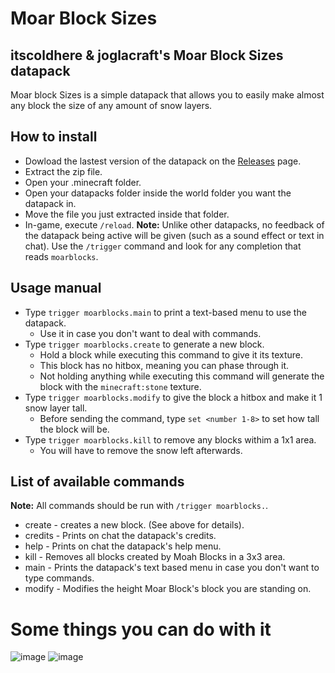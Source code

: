 # Moar Block Sizes
## itscoldhere &amp; joglacraft's Moar Block Sizes datapack
Moar block Sizes is a simple datapack that allows you to easily make almost any block the size of any amount of snow layers.
## How to install
- Dowload the lastest version of the datapack on the [Releases](https://github.com/itscoldhere/MoarBlocks/releases/tag/v1.0) page.
- Extract the zip file.
- Open your .minecraft folder.
- Open your datapacks folder inside the world folder you want the datapack in.
- Move the file you just extracted inside that folder.
- In-game, execute `/reload`.
**Note:** Unlike other datapacks, no feedback of the datapack being active will be given (such as a sound effect or text in chat). Use the `/trigger` command and look for any completion that reads `moarblocks`.
## Usage manual
- Type `trigger moarblocks.main` to print a text-based menu to use the datapack.
  - Use it in case you don't want to deal with commands.
- Type `trigger moarblocks.create` to generate a new block.
  - Hold a block while executing this command to give it its texture.
  - This block has no hitbox, meaning you can phase through it.
  - Not holding anything while executing this command will generate the block with the `minecraft:stone` texture.
- Type `trigger moarblocks.modify` to give the block a hitbox and make it 1 snow layer tall.
  - Before sending the command, type `set <number 1-8>` to set how tall the block will be.
- Type `trigger moarblocks.kill` to remove any blocks withim a 1x1 area.
  - You will have to remove the snow left afterwards.
## List of available commands
**Note:** All commands should be run with `/trigger moarblocks.`.
- create - creates a new block. (See above for details).
- credits - Prints on chat the datapack's credits.
- help - Prints on chat the datapack's help menu.
- kill - Removes all blocks created by Moah Blocks in a 3x3 area.
- main - Prints the datapack's text based menu in case you don't want to type commands.
- modify - Modifies the height Moar Block's block you are standing on.

# Some things you can do with it
![image](https://github.com/itscoldhere/MoarBlockSizes/assets/118459764/7ca02f0d-779a-47c0-b4f9-98945c1bf33e)
![image](https://github.com/itscoldhere/MoarBlockSizes/assets/118459764/76a3286a-2351-4982-b7f0-1378720730ac)

